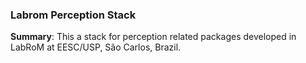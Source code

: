 ### Labrom Perception Stack
 **Summary**: This a stack for perception related packages developed in LabRoM at EESC/USP, São Carlos, Brazil.
